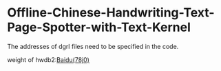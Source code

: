 # Offline-Chinese-Handwriting-Text-Page-Spotter-with-Text-Kernel
The addresses of dgrl files  need to be specified in the code.

weight of hwdb2:[Baidu(78j0)](https://pan.baidu.com/s/1RhLz2gNZK_bApd4qAS5BPQ)
